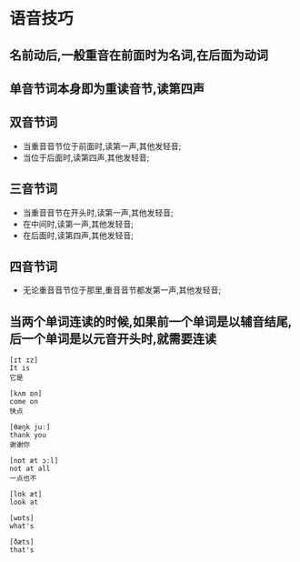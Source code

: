 # 语音技巧

## 名前动后,一般重音在前面时为名词,在后面为动词

## 单音节词本身即为重读音节,读第四声

## 双音节词

- 当重音音节位于前面时,读第一声,其他发轻音;
- 当位于后面时,读第四声,其他发轻音;

## 三音节词

- 当重音音节在开头时,读第一声,其他发轻音;
- 在中间时,读第一声,其他发轻音;
- 在后面时,读第四声,其他发轻音;

## 四音节词

- 无论重音音节位于那里,重音音节都发第一声,其他发轻音;

## 当两个单词连读的时候,如果前一个单词是以辅音结尾,后一个单词是以元音开头时,就需要连读

```
[ɪt ɪz]
It is
它是

[kʌm ɒn]
come on
快点

[θæŋk juː]
thank you
谢谢你

[nɒt æt ɔːl]
not at all
一点也不

[lʊk æt]
look at

[wɒts]
what's

[ðæts]
that's
```
